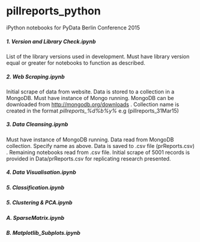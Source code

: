 # pillreports_python
iPython notebooks for PyData Berlin Conference 2015
 
 
##### 1. Version and Library Check.ipynb
List of the library versions used in development. Must have library version equal or greater for notebooks to function as described.

##### 2. Web Scraping.ipynb
Initial scrape of data from website. Data is stored to a collection in a MongoDB. Must have instance of Mongo running. MongoDB can be downloaded from http://mongodb.org/downloads . Collection name is created in the format *pillreports_%d%b%y%* e.g (pillreports_31Mar15) 

##### 3. Data Cleansing.ipynb
Must have instance of MongoDB running. Data read from MongoDB collection. Specify name as above. Data is saved to .csv file (prReports.csv) . Remaining notebooks read from .csv file. Initial scrape of 5001 records is provided in Data/prReports.csv for replicating research presented.

##### 4. Data Visualisation.ipynb

##### 5. Classification.ipynb

##### 5. Clustering & PCA.ipynb

##### A. SparseMatrix.ipynb

##### B. Matplotlib_Subplots.ipynb
